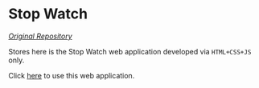 # Stop Watch

_[Original Repository](https://github.com/Your_Username/stopwatch.git)_

Stores here is the Stop Watch web application developed via `HTML+CSS+JS` only.

Click [here](https://ezharjan.github.io/chronoscope) to use this web application.
